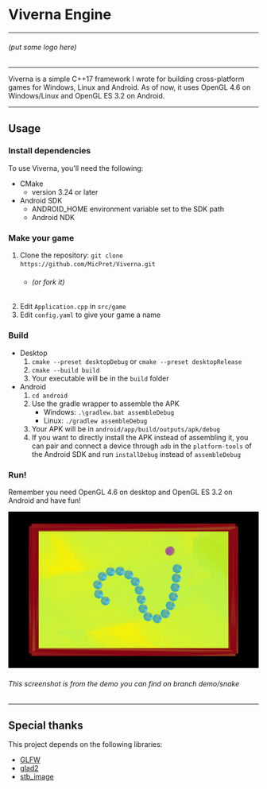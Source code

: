 # Viverna Engine

---
###### (put some logo here)
---

Viverna is a simple C++17 framework I wrote for building cross-platform games for Windows, Linux and Android. As of now, it uses OpenGL 4.6 on Windows/Linux and OpenGL ES 3.2 on Android.

---

## Usage

### Install dependencies

To use Viverna, you'll need the following:

- CMake
    - version 3.24 or later
- Android SDK
    - ANDROID_HOME environment variable set to the SDK path
    - Android NDK

### Make your game

1. Clone the repository: `git clone https://github.com/MicPret/Viverna.git`
    - ###### (or fork it)
2. Edit `Application.cpp` in `src/game`
3. Edit `config.yaml` to give your game a name

### Build

- Desktop
    1. `cmake --preset desktopDebug` or `cmake --preset desktopRelease`
    2. `cmake --build build`
    3. Your executable will be in the `build` folder
- Android
    1. `cd android`
    2. Use the gradle wrapper to assemble the APK
        - Windows: `.\gradlew.bat assembleDebug`
        - Linux: `./gradlew assembleDebug`
    3. Your APK will be in `android/app/build/outputs/apk/debug`
    4. If you want to directly install the APK instead of assembling it, you can pair and connect a device through `adb` in the `platform-tools` of the Android SDK and run `installDebug` instead of `assembleDebug`

### Run!

Remember you need OpenGL 4.6 on desktop and OpenGL ES 3.2 on Android and have fun!

![Screenshot of Snake demo](screenshot.png)
###### *This screenshot is from the demo you can find on branch demo/snake*

---

## Special thanks

This project depends on the following libraries:

- [GLFW](https://github.com/glfw/glfw)
- [glad2](https://github.com/Dav1dde/glad)
- [stb_image](https://github.com/nothings/stb)
